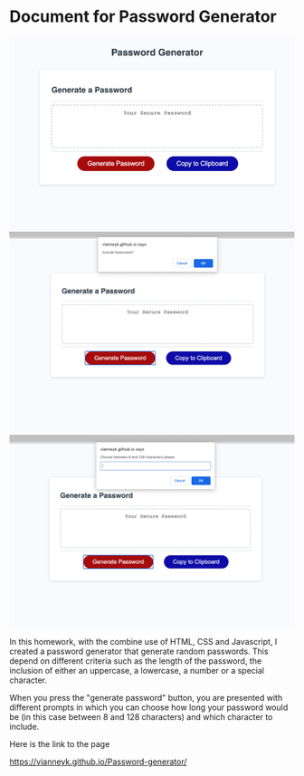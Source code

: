 # Document for Password Generator

![projectImage](image/Screenshot1.png)
![projectImage](image/Screenshot2.png)
![projectImage](image/Screenshot3.png)

In this homework, with the combine use of HTML, CSS and Javascript, I created a password generator that generate random passwords. This depend on different criteria such as the length of the password, the inclusion of either an uppercase, a lowercase, a number or a special character.

When you press the "generate password" button, you are presented with different prompts in which you can choose how long your password would be (in this case between 8 and 128 characters) and which character to include.

Here is the link to the page 

https://vianneyk.github.io/Password-generator/

